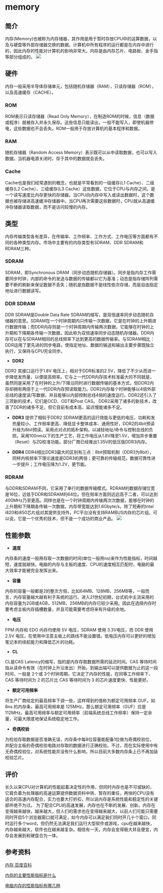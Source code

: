 # memory
## 简介
内存(Memory)也被称为内存储器，其作用是用于暂时存放CPU中的运算数据，以及与硬盘等外部存储器交换的数据。计算机中所有程序的运行都是在内存中进行的，因此内存的性能对计算机的影响非常大。内存是由内存芯片、电路板、金手指等部分组成的。
![](https://gss3.bdstatic.com/7Po3dSag_xI4khGkpoWK1HF6hhy/baike/c0%3Dbaike80%2C5%2C5%2C80%2C26/sign=5cafec643912b31bd361c57be7715d1f/0df431adcbef76096414e9bc2edda3cc7cd99ef1.jpg)

## 硬件
内存一般采用半导体存储单元，包括随机存储器（RAM），只读存储器（ROM），以及高速缓存（CACHE）。

### ROM
ROM表示只读存储器（Read Only Memory），在制造ROM的时候，信息（数据或程序）就被存入并永久保存。这些信息只能读出，一般不能写入，即使机器停电，这些数据也不会丢失。ROM一般用于存放计算机的基本程序和数据。

### RAM
随机存储器（Random Access Memory）表示既可以从中读取数据，也可以写入数据。当机器电源关闭时，存于其中的数据就会丢失。

### Cache
Cache也是我们经常遇到的概念，也就是平常看到的一级缓存(L1 Cache）、二级缓存(L2 Cache）、三级缓存(L3 Cache）这些数据，它位于CPU与内存之间，是一个读写速度比内存更快的存储器。当CPU向内存中写入或读出数据时，这个数据也被存储进高速缓冲存储器中。当CPU再次需要这些数据时，CPU就从高速缓冲存储器读取数据，而不是访问较慢的内存。

## 类型
内存传输类型各有差异，在传输率、工作频率、工作方式、工作电压等方面都有不同的各种类型内存。市场中主要有的内存类型有SDRAM、DDR SDRAM和RDRAM三种。

### SDRAM

SDRAM，即Synchronous DRAM（同步动态随机存储器）。同步是指内存工作需要同步时钟，内部的命令的发送与数据的传输都以它为基准；动态是指存储阵列需要不断的刷新来保证数据不丢失；随机是指数据不是线性依次存储，而是自由指定地址进行数据读写。


### DDR SDRAM

DDR SDRAM是Double Data Rate SDRAM的缩写，是双倍速率同步动态随机存储器的意思。SDRAM在一个时钟周期内只传输一次数据，它是在时钟的上升期进行数据传输；而DDR内存则是一个时钟周期内传输两次数据，它能够在时钟的上升期和下降期各传输一次数据，因此称为双倍速率同步动态随机存储器。DDR内存可以在与SDRAM相同的总线频率下达到更高的数据传输率。与SDRAM相比：DDR运用了更先进的同步电路，使指定地址、数据的输送和输出主要步骤既独立执行，又保持与CPU完全同步。

- **DDR2**

DDR2 其接口运行于1.8V 电压上，相对于DDR标准的2.5V，降低了不少从而进一步降低发热量，以便提高频率。它与上一代DDR内存技术标准最大的不同就是，虽然同是采用了在时钟的上升/下降沿同时进行数据传输的基本方式，但DDR2内存却拥有两倍于上一代DDR内存预读取能力。DDR2内存每个时钟能够以4倍外部总线的速度读/写数据，并且能够以内部控制总线4倍的速度运行。DDR2还引入了三项新的技术，它们是OCD、ODT和Post CAS。
DDR2采用了诸多的新技术，改善了DDR的诸多不足，但它目前有成本高、延迟慢能诸多不足。

- **DDR3**
提供了相较于DDR2 SDRAM更高的运行效能与更低的电压，功耗和发热量较小、工作频率更高、降低显卡整体成本、通用性好，DDR2的4bit预读升级为8bit预读。采用点对点的拓朴架构，以减轻地址/命令与控制总线的负担。采用100nm以下的生产工艺，将工作电压从1.8V降至1.5V，增加异步重置（Reset）与ZQ校准功能。部分厂商已经推出1.35V的低压版DDR3内存。

- **DDR4**
DDR4相比DDR3最大的区别有三点：8bit预取机制（DDR3为8bit），同样内核频率下理论速度是DDR3的两倍；更可靠的传输规范，数据可靠性进一步提升；工作电压降为1.2V，更节能。

### RDRAM
与DDR和SDRAM不同，它采用了串行的数据传输模式。RDRAM的数据存储位宽是16位，远低于DDR和SDRAM的64位。但在频率方面则远远高于二者，可以达到400MHz乃至更高。同样也是在一个时钟周期内传输两次次数据，能够在时钟的上升期和下降期各传输一次数据，内存带宽能达到1.6Gbyte/s。除了短寿的Intel i820和i850芯片组对其提供支持外，PC平台没有支持RAMBUS内存的芯片组。可以说，它是一个优秀的技术，但不是一个成功的商业产品。
![](https://gss2.bdstatic.com/9fo3dSag_xI4khGkpoWK1HF6hhy/baike/c0%3Dbaike80%2C5%2C5%2C80%2C26/sign=4ad63a23e924b899ca31716a0f6f76f0/9a504fc2d56285358733c20290ef76c6a6ef63c5.jpg)

## 性能参数

- **速度**

内存条的速度一般用存取一次数据的时间(单位一般用ns)来作为性能指标，时间越短，速度就越快。电脑的内存与主板的速度、CPU的速度相互匹配时，电脑的最大效率才能被完全发挥出来。

- **容量**

内存的容量一般都是2的整次方倍，比如64MB、128MB、256MB等，一般而言，内存容量越大越有利于系统的运行。进入21世纪初期，台式机中主流采用的内存容量为2GB或4GB，512MB、256MB的内存已较少采用。因此在选择内存时要考虑主板内存插槽数量，并且可能需要考虑将来有升级的余地。

- **电压**

FPM 内存和 EDO 内存均使用 5V 电压，SDRAM 使用 3.3V电压，而 DDR 使用 2.5V 电压，在使用中注意主板上的跳线不能设置错。低电压内存可以更好的增加笔记本的续航能力和降低芯片的功耗。

- **CL**

CL是CAS Latency的缩写，指的是内存存取数据所需的延迟时间。CAS 等待时间指从读命令有效（在时钟上升沿发出）开始，到输出端可以提供数据为止的这一段时间，一般是 2个或 3个时钟周期，它决定了内存的性能，在同等工作频率下，CAS 等待时间为 2 的芯片比 CAS 等待时间为 3 的芯片速度更快、性能更好。

- **额定可用频率**

将生产厂商给定的最高频率下调一些，这样得到的值称为额定可用频率 GUF。如 8ns 的内存条，最高可用频率是 125MHz，那么额定可用频率（GUF）应是 112MHz。最高可用频率与额定可用频率（前端系统总线工作频率）保持一定余量，可最大限度地保证系统稳定地工作。

- **奇偶校验**

为检验存取数据是否准确无误，内存条中每8位容量能配备1位做为奇偶校验位，并配合主板的奇偶校验电路对存取的数据进行正确校验。不过，而在实际使用中有无奇偶校验位，对系统性能并没有什么影响，所以目前大多数内存条上已不再加装校验芯片。

## 评价
长久以来CPU对计算机的性能起着决定性的作用，但同时内存也是不可或缺的，它肩负着为处理器的高速运算提供数据资料中转、暂存的重任，再快的CPU没有适合的高速内存配合，实力也要大打折扣，所以说内存是系统性能和稳定性的关键部件绝不为过。
为了配合CPU的高速发展，内存也在不断的发展、创新。内存在变得越来越快，越来越大，但人们的需求也在变得越来越大，以前人们可能只需要同时开启5个浏览器窗口就可满足，如今内存可以满足我们同时开几十个窗口，同时运行多个word，但仍然无法满足我们运行大型软件或游戏，cpu在越来越快，内存越来越大，软件也在越来越复杂。相信有一天，内存会变得极大并且便宜，内存会发展到和硬盘合为一体。

## 参考资料
[内存 百度百科](https://baike.baidu.com/item/%E5%86%85%E5%AD%98/103614?fr=aladdin)

[内存的主要性能指标是什么](https://zhidao.baidu.com/question/12255711.html?qbl=relate_question_4&word=%C4%DA%B4%E6%20%D6%B8%B1%EA)

[电脑内存的性能指标有哪几种](https://product.pconline.com.cn/itbk/software/dnyw/1707/9613804.html)
